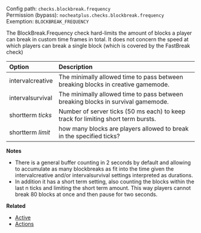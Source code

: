 Config path: `checks.blockbreak.frequency`  
Permission (bypass): `nocheatplus.checks.blockbreak.frequency`  
Exemption: `BLOCKBREAK_FREQUENCY`  

The BlockBreak.Frequency check hard-limits the amount of blocks a player can break in custom time frames in total.
It does not concern the speed at which players can break a single block (which is covered by the FastBreak check)


| Option              | Description |
| :------------------ | :---------- |
| intervalcreative    | The minimally allowed time to pass between breaking blocks in creative gamemode. |
| intervalsurvival    | The minimally allowed time to pass between breaking blocks in survival gamemode. |
| shortterm _ticks_   | Number of server ticks (50 ms each) to keep track for limiting short term bursts. |
| shortterm _limit_   | how many blocks are players allowed to break in the specified ticks? |

**Notes**
* There is a general buffer counting in 2 seconds by default and allowing to accumulate as many blockbreaks as fit into the time given the intervalcreative and/or intervalsurvival settings interpreted as durations.
* In addition it has a short term setting, also counting the blocks within the last n ticks and limiting the short term amount. This way players cannot break 80 blocks at once and then pause for two seconds.

**Related**  
* [Active](https://github.com/Updated-NoCheatPlus/Docs/blob/master/Settings/General.md#active)
* [Actions](https://github.com/Updated-NoCheatPlus/Docs/blob/master/Settings/General.md#actions)
